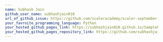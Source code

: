 ```yaml
---
name: Subhash Jain
github_user_name: subhashjain010
url_of_github_issue: https://github.com/scaleracademy/scaler-september-open-source-challenge/issues/101
your_favroite_programming_language: Python
your_hosted_github_pages_link: https://subhashjain010.github.io/SamplePortFolio/
your_hosted_github_pages_repository_link: https://github.com/subhashjain010/SamplePortFolio.git
---
```

